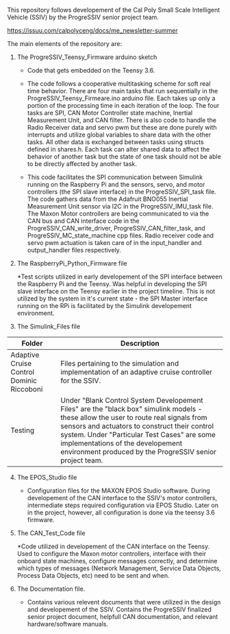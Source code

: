 This repository follows developement of the Cal Poly Small Scale Intelligent Vehicle (SSIV) by the ProgreSSIV senior project team.

https://issuu.com/calpolyceng/docs/me_newsletter-summer

The main elements of the repository are:

1. The ProgreSSIV_Teensy_Firmware arduino sketch 

   * Code that gets embedded on the Teensy 3.6. 

   * The code follows a cooperative multitasking scheme for soft real time behavior. There are four main tasks that run sequentially in the ProgreSSIV_Teensy_Firmeare.ino arduino file. Each takes up only a portion of the processing time in each iteration of the loop. The four tasks are SPI, CAN Motor Controller state machine, Inertial Measurement Unit, and CAN filter. There is also code to handle the Radio Receiver data and servo pwm but these are done purely with interrupts and utilize global variables to share data with the other tasks. All other data is exchanged between tasks using structs defined in shares.h. Each task can alter shared data to affect the behavior of another task but the state of one task should not be able to be directly affected by another task. 

   * This code facilitates the SPI communication between Simulink running on the Raspberry Pi and the sensors, servo, and motor controllers (the SPI slave interface) in the ProgreSSIV_SPI_task file. The code gathers data from the Adafruit BNO055 Inertial Measurement Unit sensor via I2C in the ProgreSSIV_IMU_task file. The Maxon Motor controllers are being communicated to via the CAN bus and CAN interface code in the ProgreSSIV_CAN_write_driver, ProgreSSIV_CAN_filter_task, and ProgreSSIV_MC_state_machine cpp files. Radio receiver code and servo pwm actuation is taken care of in the input_handler and output_handler files respectively. 


2. The RaspberryPi_Python_Firmware file

	*Test scripts utilized in early developement of the SPI interface between the Raspberry Pi and the Teensy. Was helpful in developing the SPI slave interface on the Teensy earlier in the project timeline. This is not utilized by the system in it's current state - the SPI Master interface running on the RPi is facilitated by the Simulink developement environment. 


3. The Simulink_Files file

| Folder        | Description   |
| ------------- | ------------- |
| Adaptive Cruise Control Dominic Riccoboni  |  Files pertaining to the simulation and implementation of an adaptive cruise controller for the SSIV.  |
| Testing  | Under "Blank Control System Developement Files" are the "black box" simulink models - these allow the user to route real signals from sensors and actuators to construct their control system. Under "Particular Test Cases" are some implementations of the developement environment produced by the ProgreSSIV senior project team. |

4. The EPOS_Studio file

	* Configuration files for the MAXON EPOS Studio software. During developement of the CAN interface to the SSIV's motor controllers, intermediate steps required configuration via EPOS Studio. Later on in the project, however, all configuration is done via the teensy 3.6 firmware. 

5. The CAN_Test_Code file

	*Code utilized in developement of the CAN interface on the Teensy. Used to configure the Maxon motor controllers, interface with their onboard state machines, configure messages correctly, and determine which types of messages (Network Management, Service Data Objects, Process Data Objects, etc) need to be sent and when.

6. The Documentation file. 

	* Contains various relevent documents that were utilized in the design and developement of the SSIV. Contains the ProgreSSIV finalized senior project document, helpfull CAN documentation, and relevant hardware/software manuals. 